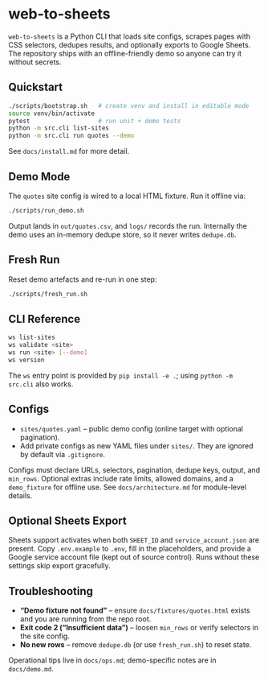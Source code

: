 # web-to-sheets

`web-to-sheets` is a Python CLI that loads site configs, scrapes pages with
CSS selectors, dedupes results, and optionally exports to Google Sheets. The
repository ships with an offline-friendly demo so anyone can try it without
secrets.

## Quickstart

```bash
./scripts/bootstrap.sh   # create venv and install in editable mode
source venv/bin/activate
pytest                   # run unit + demo tests
python -m src.cli list-sites
python -m src.cli run quotes --demo
```

See `docs/install.md` for more detail.

## Demo Mode

The `quotes` site config is wired to a local HTML fixture. Run it offline via:

```bash
./scripts/run_demo.sh
```

Output lands in `out/quotes.csv`, and `logs/` records the run. Internally the
demo uses an in-memory dedupe store, so it never writes `dedupe.db`.

## Fresh Run

Reset demo artefacts and re-run in one step:

```bash
./scripts/fresh_run.sh
```

## CLI Reference

```bash
ws list-sites
ws validate <site>
ws run <site> [--demo]
ws version
```

The `ws` entry point is provided by `pip install -e .`; using `python -m
src.cli` also works.

## Configs

- `sites/quotes.yaml` – public demo config (online target with optional
  pagination).
- Add private configs as new YAML files under `sites/`. They are ignored by
  default via `.gitignore`.

Configs must declare URLs, selectors, pagination, dedupe keys, output, and
`min_rows`. Optional extras include rate limits, allowed domains, and a
`demo_fixture` for offline use. See `docs/architecture.md` for module-level
details.

## Optional Sheets Export

Sheets support activates when both `SHEET_ID` and `service_account.json` are
present. Copy `.env.example` to `.env`, fill in the placeholders, and provide a
Google service account file (kept out of source control). Runs without these
settings skip export gracefully.

## Troubleshooting

- **“Demo fixture not found”** – ensure `docs/fixtures/quotes.html` exists and
  you are running from the repo root.
- **Exit code 2 (“Insufficient data”)** – loosen `min_rows` or verify selectors
  in the site config.
- **No new rows** – remove `dedupe.db` (or use `fresh_run.sh`) to reset state.

Operational tips live in `docs/ops.md`; demo-specific notes are in
`docs/demo.md`.

